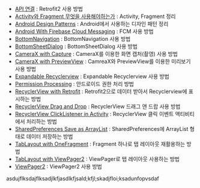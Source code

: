 - [API 연결](https://github.com/OhGyong/Android_Study/tree/master/API%20%EC%97%B0%EA%B2%B0) : Retrofit2 사용 방법 <br/>
- [Activity와 Fragment 무엇을 사용해야하는가](https://github.com/OhGyong/Android_Study/tree/master/Activity%EC%99%80%20Fragment%20%EB%AC%B4%EC%97%87%EC%9D%84%20%EC%82%AC%EC%9A%A9%ED%95%B4%EC%95%BC%20%ED%95%98%EB%8A%94%EA%B0%80) : Activity, Fragment 정리 <br/>
- [Android Design Patterns](https://github.com/OhGyong/Android_Study/tree/master/Android%20Design%20Patterns) : Android에서 사용하는 디자인 패턴 정리 <br/>
- [Android With Firebase Cloud Messaging](https://github.com/OhGyong/Android_Study/tree/master/Android%20With%20Firebase%20Cloud%20Messaging) : FCM 사용 방법 <br/>
- [BottomNavigation](https://github.com/OhGyong/Android_Study/tree/master/BottomNaviagtion) : BottomNavigation 사용 방법<br/>
- [BottomSheetDialog](https://github.com/OhGyong/Android_Study/tree/master/BottomSheetDialog) : BottomSheetDialog 사용 방법<br/>
- [CameraX with Capture](https://github.com/OhGyong/Android_Study/tree/master/CameraXwithCapture) : CameraX를 이용한 화면 캡처(촬영) 사용 방법<br/>
- [CameraX with PreviewView](https://github.com/OhGyong/Android_Study/tree/master/CameraXwithPreviewView) : CamreaX와 PreviewView를 이용한 미리보기 사용 방법<br/>
- [Expandable Recyclerview](https://github.com/OhGyong/Android_Study/tree/master/ExpandableRecyclerView) : Expandable Recyclerview 사용 방법<br/>
- [Permission Processing](https://github.com/OhGyong/Android_Study/tree/master/PermissionProcessing) : 안드로이드 권한 처리 방법<br/>
- [RecyclerView with Retrofit](https://github.com/OhGyong/Android_Study/tree/master/RecyclerView%20with%20Retrofit%20(MVVM)) : Retrofit2으로 데이터 받아서 Recyclerview에 표시하는 방법<br/>
- [RecyclerView Drag and Drop](https://github.com/OhGyong/Android_Study/tree/master/RecyclerViewDragAndDrop) : RecyclerView 드래그 앤 드랍 사용 방법<br/>
- [RecyclerView ClickListener in Activity](https://github.com/OhGyong/Android_Study/tree/master/RecyclerviewClickListenerInActivity) : RecyclerView 클릭 이벤트 액티비티에서 처리하는 방법<br/>
- [SharedPreferences Save as ArrayList](https://github.com/OhGyong/Android_Study/tree/master/SharedPreferences%20Save%20as%20ArrayList) : SharedPreferences에 ArrayList 형태로 데이터 저장하는 방법<br/>
- [TabLayout with OneFragment](https://github.com/OhGyong/Android_Study/tree/master/TabLayoutWithOneFragment) : Fragment 하나로 탭 레이아웃 재활용하는 방법<br/>
- [TabLayout with ViewPager2](https://github.com/OhGyong/Android_Study/tree/master/TabLayoutWithViewPager) : ViewPager로 탭 레이아웃 사용하는 방법<br/>
- [ViewPager2](https://github.com/OhGyong/Android_Study/tree/master/ViewPager2) : ViewPager2 사용 방법<br/>


asdujflksdajflksadjlkfjasdlkfjsald;kfjl;skadjfloi;ksadunfopvsdaf